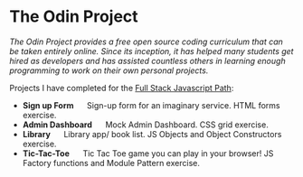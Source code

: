 # The Odin Project

<em>The Odin Project provides a free open source coding curriculum that can be taken entirely online. Since its inception, it has helped many students get hired as developers and has assisted countless others in learning enough programming to work on their own personal projects.</em>


Projects I have completed for the [Full Stack Javascript Path](https://www.theodinproject.com/paths/full-stack-javascript):

- **Sign up Form**  &nbsp;&nbsp;&nbsp;&nbsp; Sign-up form for an imaginary service. HTML forms exercise.
- **Admin Dashboard** &nbsp;&nbsp;&nbsp;&nbsp; Mock Admin Dashboard. CSS grid exercise.
- **Library**  &nbsp;&nbsp;&nbsp;&nbsp; Library app/ book list. JS Objects and Object Constructors exercise.
- **Tic-Tac-Toe**  &nbsp;&nbsp;&nbsp;&nbsp; Tic Tac Toe game you can play in your browser! JS Factory functions and Module Pattern exercise. 
